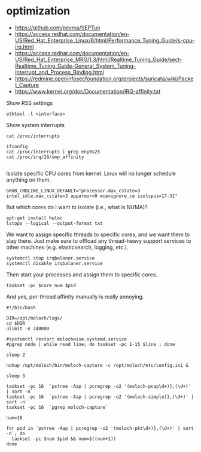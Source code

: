 # optimization

* https://github.com/pevma/SEPTun
* https://access.redhat.com/documentation/en-US/Red_Hat_Enterprise_Linux/6/html/Performance_Tuning_Guide/s-cpu-irq.html
* https://access.redhat.com/documentation/en-US/Red_Hat_Enterprise_MRG/1.3/html/Realtime_Tuning_Guide/sect-Realtime_Tuning_Guide-General_System_Tuning-Interrupt_and_Process_Binding.html
* https://redmine.openinfosecfoundation.org/projects/suricata/wiki/Packet_Capture
* https://www.kernel.org/doc/Documentation/IRQ-affinity.txt

Show RSS settings

```
ethtool -l <interface>
```

Show system interrupts

```
cat /proc/interrupts
```

```
ifconfig
cat /proc/interrupts | grep enp0s25
cat /proc/irq/28/smp_affinity
```

```

```

Isolate specific CPU cores from kernel. Linux will no longer schedule anything on them.

```
GRUB_CMDLINE_LINUX_DEFAULT="processor.max_cstate=3 intel_idle.max_cstate=3 apparmor=0 mce=ignore_ce isolcpus=17-31"
```

But which cores do I want to isolate (i.e., what is NUMA)?

```
apt-get install hwloc
lstopo --logical --output-format txt
```

We want to assign specific threads to specific cores, and we want them to stay there. Just make sure to offload any thread-heavy support services to other machines (e.g. elasticsearch, logging, etc.).

```
systemctl stop irqbalaner.service
systemctl disable irqbalaner.service
```

Then start your processes and assign them to specific cores.

```
taskset -pc $core_num $pid
```

And yes, per-thread affinity manually is really annoying.

```
#!/bin/bash

DIR=/opt/moloch/logs/
cd $DIR
ulimit -n 240000

#systemctl restart molochwise.systemd.service
#pgrep node | while read line; do taskset -pc 1-15 $line ; done

sleep 2

nohup /opt/moloch/bin/moloch-capture -c /opt/moloch/etc/config.ini &

sleep 3

taskset -pc 16  `pstree -Aap | pcregrep -o2 '(moloch-pcap\d+)},(\d+)' | sort -n`
taskset -pc 16  `pstree -Aap | pcregrep -o2 '(moloch-simple)},(\d+)' | sort -n`
taskset -pc 16  `pgrep moloch-capture`

num=18

for pid in `pstree -Aap | pcregrep -o2 '(moloch-pkt\d+)},(\d+)' | sort -n`; do
  taskset -pc $num $pid && num=$((num+1))
done
```
